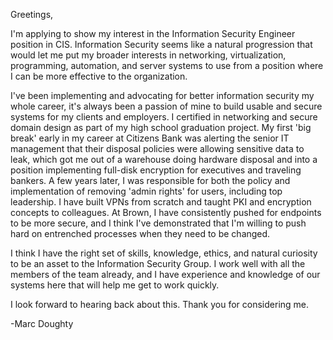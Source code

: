 Greetings,

   I'm applying to show my interest in the Information Security Engineer position in CIS. Information Security seems like a natural progression that would let me put my broader interests in networking, virtualization, programming, automation, and server systems to use from a position where I can be more effective to the organization.

   I've been implementing and advocating for better information security my whole career, it's always been a passion of mine to build usable and secure systems for my clients and employers. I certified in networking and secure domain design as part of my high school graduation project. My first 'big break' early in my career at Citizens Bank was alerting the senior IT management that their disposal policies were allowing sensitive data to leak, which got me out of a warehouse doing hardware disposal and into a position implementing full-disk encryption for executives and traveling bankers. A few years later, I was responsible for both the policy and implementation of removing 'admin rights' for users, including top leadership. I have built VPNs from scratch and taught PKI and encryption concepts to colleagues. At Brown, I have consistently pushed for endpoints to be more secure, and I think I've demonstrated that I'm willing to push hard on entrenched processes when they need to be changed.
     
   I think I have the right set of skills, knowledge, ethics, and natural curiosity to be an asset to the Information Security Group. I work well with all the members of the team already, and I have experience and knowledge of our systems here that will help me get to work quickly.
    
   I look forward to hearing back about this. Thank you for considering me.

-Marc Doughty
